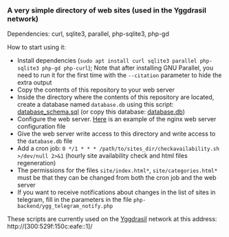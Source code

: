 ### A very simple directory of web sites (used in the Yggdrasil network)

Dependencies: curl, sqlite3, parallel, php-sqlite3, php-gd

How to start using it:
 * Install dependencies (`sudo apt install curl sqlite3 parallel php-sqlite3 php-gd php-curl`); Note that after installing GNU Parallel, you need to run it for the first time with the `--citation` parameter to hide the extra output
 * Copy the contents of this repository to your web server
 * Inside the directory where the contents of this repository are located, create a database named `database.db` using this script: [database_schema.sql](database_schema.sql) (or copy this database: [database.db](db_example/database.db))
 * Configure the web server. [Here](nginx/sites_dir.conf) is an example of the nginx web server configuration file
 * Give the web server write access to this directory and write access to the `database.db` file
 * Add a cron job: `0 */1 * * * /path/to/sites_dir/checkavailability.sh >/dev/null 2>&1` (hourly site availability check and html files regeneration)
 * The permissions for the files `site/index.html*`, `site/categories.html*` must be that they can be changed from both the cron job and the web server 
 * If you want to receive notifications about changes in the list of sites in telegram, fill in the parameters in the file `php-backend/ygg_telegram_notify.php`

These scripts are currently used on the [Yggdrasil](https://yggdrasil-network.github.io/) network at this address: http://[300:529f:150c:eafe::1]/
